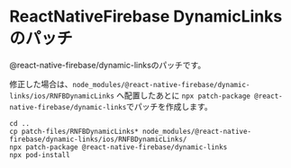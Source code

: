 # ReactNativeFirebase DynamicLinksのパッチ

@react-native-firebase/dynamic-linksのパッチです。

修正した場合は、`node_modules/@react-native-firebase/dynamic-links/ios/RNFBDynamicLinks` へ配置したあとに `npx patch-package @react-native-firebase/dynamic-links`でパッチを作成します。

```
cd ..
cp patch-files/RNFBDynamicLinks* node_modules/@react-native-firebase/dynamic-links/ios/RNFBDynamicLinks/
npx patch-package @react-native-firebase/dynamic-links
npx pod-install
```
